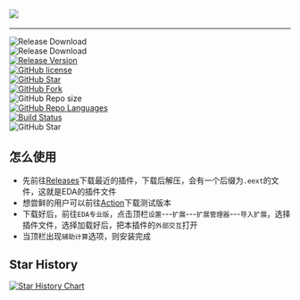 ## ![](https://socialify.git.ci/xiaowine/easyeda-pro-pcb-calculation-tools/image?description=1&descriptionEditable=%e5%98%89%e7%ab%8b%e5%88%9bEDA+PCB+%e8%be%85%e5%8a%a9%e8%ae%a1%e7%ae%97%e6%8f%92%e4%bb%b6&language=1&name=1&owner=1&theme=Auto)

---

![Release Download](https://img.shields.io/github/downloads/xiaowine/LCEDA_Assisted_Computing_Plugin/total?style=flat-square)  
![Release Download](https://img.shields.io/github/downloads/xiaowine/LCEDA_Assisted_Computing_Plugin/total?style=flat-square)  
[![Release Version](https://img.shields.io/github/v/release/xiaowine/LCEDA_Assisted_Computing_Plugin?style=flat-square)](https://github.com/xiaowine/LCEDA_Assisted_Computing_Plugin/releases/latest)  
[![GitHub license](https://img.shields.io/github/license/xiaowine/LCEDA_Assisted_Computing_Plugin?style=flat-square)](https://github.com/xiaowine/LCEDA_Assisted_Computing_Plugin/LICENSE)  
[![GitHub Star](https://img.shields.io/github/stars/xiaowine/LCEDA_Assisted_Computing_Plugin?style=flat-square)](https://github.com/xiaowine/LCEDA_Assisted_Computing_Plugin/stargazers)  
[![GitHub Fork](https://img.shields.io/github/forks/xiaowine/LCEDA_Assisted_Computing_Plugin?style=flat-square)](https://github.com/xiaowine/LCEDA_Assisted_Computing_Plugin/network/members)  
![GitHub Repo size](https://img.shields.io/github/repo-size/xiaowine/LCEDA_Assisted_Computing_Plugin?style=flat-square&color=3cb371)  
[![GitHub Repo Languages](https://img.shields.io/github/languages/top/xiaowine/LCEDA_Assisted_Computing_Plugin?style=flat-square)](https://github.com/xiaowine/LCEDA_Assisted_Computing_Plugin/search?l=koltin)  
[![Build Status](https://img.shields.io/endpoint.svg?url=https%3A%2F%2Factions-badge.atrox.dev%2F577fkj%2FStatusBarLyric%2Fbadge%3Fref%3Dmain&style=flat)](https://actions-badge.atrox.dev/xiaowine/LCEDA_Assisted_Computing_Plugin/goto?ref=main)  
![GitHub Star](https://img.shields.io/github/stars/xiaowine/LCEDA_Assisted_Computing_Plugin.svg?style=social)

## 怎么使用
- 先前往[Releases](https://github.com/xiaowine/easyeda-pro-pcb-calculation-tools/releases)下载最近的插件，下载后解压，会有一个后缀为`.eext`的文件，这就是EDA的插件文件
- 想尝鲜的用户可以前往[Action](https://github.com/xiaowine/easyeda-pro-pcb-calculation-tools/actions)下载测试版本
- 下载好后，前往`EDA专业版`，点击顶栏`设置`---`扩展`---`扩展管理器`---`导入扩展`，选择插件文件，选择加载好后，把本插件的`外部交互`打开
- 当顶栏出现`辅助计算`选项，则安装完成

  
## Star History

[![Star History Chart](https://api.star-history.com/svg?repos=xiaowine/LCEDA_Assisted_Computing_Plugin&type=Timeline)](https://star-history.com/#xiaowine/LCEDA_Assisted_Computing_Plugin&Timeline)


